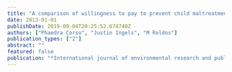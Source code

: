 ```yaml
---
title: "A comparison of willingness to pay to prevent child maltreatment deaths in Ecuador and the United States"
date: 2013-01-01
publishDate: 2019-09-04T20:25:52.674740Z
authors: ["Phaedra Corso", "Justin Ingels", "M Roldos"]
publication_types: ["2"]
abstract: ""
featured: false
publication: "*International journal of environmental research and public health*"
---
```


